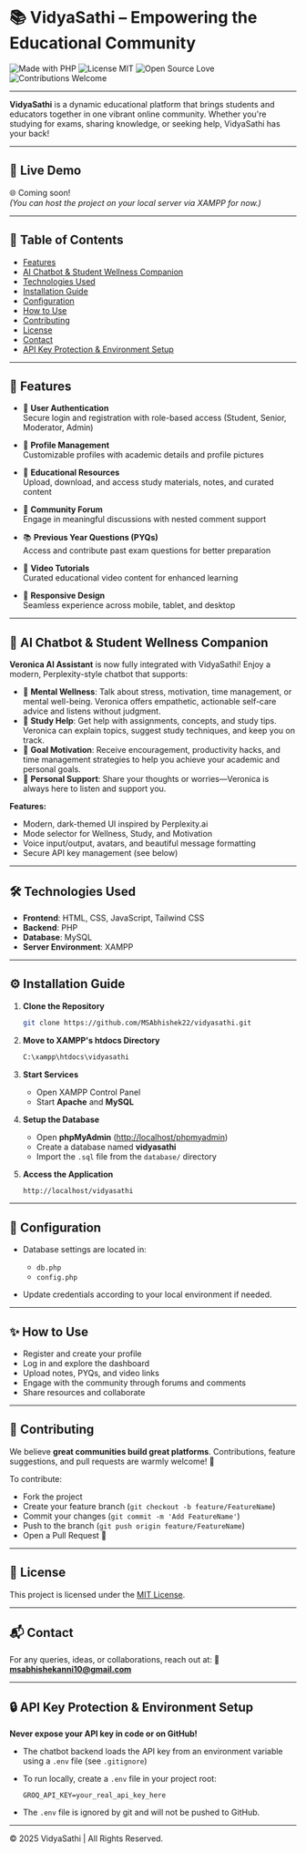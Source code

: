 # 📚 VidyaSathi – Empowering the Educational Community

![Made with PHP](https://img.shields.io/badge/Made%20with-PHP-blue)
![License MIT](https://img.shields.io/badge/License-MIT-green)
![Open Source Love](https://img.shields.io/badge/Open%20Source-%E2%9D%A4-red)
![Contributions Welcome](https://img.shields.io/badge/Contributions-Welcome-brightgreen)

---

**VidyaSathi** is a dynamic educational platform that brings students and educators together in one vibrant online community. Whether you're studying for exams, sharing knowledge, or seeking help, VidyaSathi has your back!

---

## 🚀 Live Demo

🌐 Coming soon!  
_(You can host the project on your local server via XAMPP for now.)_

---

## 📑 Table of Contents

- [Features](#-features)
- [AI Chatbot & Student Wellness Companion](#-ai-chatbot--student-wellness-companion)
- [Technologies Used](#-technologies-used)
- [Installation Guide](#-installation-guide)
- [Configuration](#-configuration)
- [How to Use](#-how-to-use)
- [Contributing](#-contributing)
- [License](#-license)
- [Contact](#-contact)
- [API Key Protection & Environment Setup](#-api-key-protection--environment-setup)

---

## 🚀 Features

- 🔐 **User Authentication**  
  Secure login and registration with role-based access (Student, Senior, Moderator, Admin)

- 👤 **Profile Management**  
  Customizable profiles with academic details and profile pictures

- 📂 **Educational Resources**  
  Upload, download, and access study materials, notes, and curated content

- 💬 **Community Forum**  
  Engage in meaningful discussions with nested comment support

- 📚 **Previous Year Questions (PYQs)**  
  Access and contribute past exam questions for better preparation

- 🎥 **Video Tutorials**  
  Curated educational video content for enhanced learning

- 📱 **Responsive Design**  
  Seamless experience across mobile, tablet, and desktop

---

## 🤖 AI Chatbot & Student Wellness Companion

**Veronica AI Assistant** is now fully integrated with VidyaSathi! Enjoy a modern, Perplexity-style chatbot that supports:

- 🧠 **Mental Wellness**: Talk about stress, motivation, time management, or mental well-being. Veronica offers empathetic, actionable self-care advice and listens without judgment.
- 📘 **Study Help**: Get help with assignments, concepts, and study tips. Veronica can explain topics, suggest study techniques, and keep you on track.
- 🎯 **Goal Motivation**: Receive encouragement, productivity hacks, and time management strategies to help you achieve your academic and personal goals.
- 👥 **Personal Support**: Share your thoughts or worries—Veronica is always here to listen and support you.

**Features:**
- Modern, dark-themed UI inspired by Perplexity.ai  
- Mode selector for Wellness, Study, and Motivation  
- Voice input/output, avatars, and beautiful message formatting  
- Secure API key management (see below)

---

## 🛠️ Technologies Used

- **Frontend**: HTML, CSS, JavaScript, Tailwind CSS  
- **Backend**: PHP  
- **Database**: MySQL  
- **Server Environment**: XAMPP

---

## ⚙️ Installation Guide

1. **Clone the Repository**

   ```bash
   git clone https://github.com/MSAbhishek22/vidyasathi.git


2. **Move to XAMPP's htdocs Directory**

   ```bash
   C:\xampp\htdocs\vidyasathi
   ```

3. **Start Services**

   * Open XAMPP Control Panel
   * Start **Apache** and **MySQL**

4. **Setup the Database**

   * Open **phpMyAdmin** ([http://localhost/phpmyadmin](http://localhost/phpmyadmin))
   * Create a database named **vidyasathi**
   * Import the `.sql` file from the `database/` directory

5. **Access the Application**

   ```bash
   http://localhost/vidyasathi
   ```

---

## 🔧 Configuration

* Database settings are located in:

  * `db.php`
  * `config.php`
* Update credentials according to your local environment if needed.

---

## ✨ How to Use

* Register and create your profile
* Log in and explore the dashboard
* Upload notes, PYQs, and video links
* Engage with the community through forums and comments
* Share resources and collaborate

---

## 🤝 Contributing

We believe **great communities build great platforms**.
Contributions, feature suggestions, and pull requests are warmly welcome! 💬

To contribute:

* Fork the project
* Create your feature branch (`git checkout -b feature/FeatureName`)
* Commit your changes (`git commit -m 'Add FeatureName'`)
* Push to the branch (`git push origin feature/FeatureName`)
* Open a Pull Request 🚀

---

## 📄 License

This project is licensed under the [MIT License](LICENSE).

---

## 📬 Contact

For any queries, ideas, or collaborations, reach out at:
📧 **[msabhishekanni10@gmail.com](mailto:msabhishekanni10@gmail.com)**

---

## 🔒 API Key Protection & Environment Setup

**Never expose your API key in code or on GitHub!**

* The chatbot backend loads the API key from an environment variable using a `.env` file (see `.gitignore`)

* To run locally, create a `.env` file in your project root:

  ```
  GROQ_API_KEY=your_real_api_key_here
  ```

* The `.env` file is ignored by git and will not be pushed to GitHub.

---

© 2025 VidyaSathi | All Rights Reserved.





